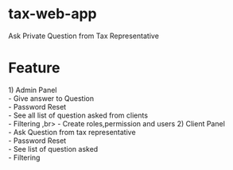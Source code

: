 
# tax-web-app
Ask Private Question from Tax Representative

<h1> Feature </h1>
 1) Admin Panel<br>
      - Give answer to Question<br>
     - Password Reset<br>
     - See all list of question asked from clients <br>
     - Filtering ,br>
     - Create roles,permission and users
 2) Client Panel <br>
    - Ask Question from tax representative<br>
    - Password Reset<br>
    - See list of question asked <br>
    - Filtering
    
